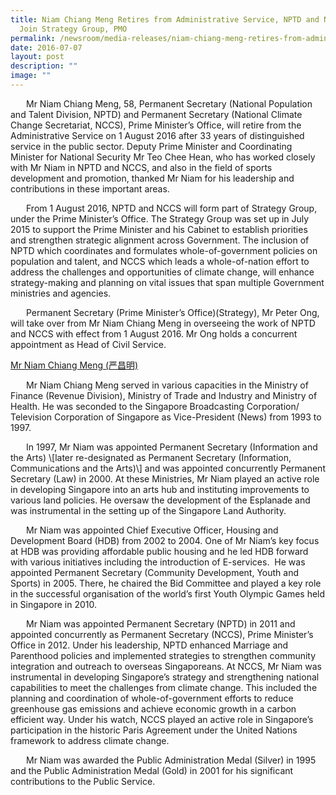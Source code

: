 ```yaml
---
title: Niam Chiang Meng Retires from Administrative Service, NPTD and NCCS to
  Join Strategy Group, PMO
permalink: /newsroom/media-releases/niam-chiang-meng-retires-from-admin-service-nptd-nccs-join-strategy-group/
date: 2016-07-07
layout: post
description: ""
image: ""
---
```

<p style="text-indent:25px;">
Mr Niam Chiang Meng, 58, Permanent Secretary (National Population and Talent Division, NPTD) and Permanent Secretary (National Climate Change Secretariat, NCCS), Prime Minister’s Office, will retire from the Administrative Service on 1 August 2016 after 33 years of distinguished service in the public sector. Deputy Prime Minister and Coordinating Minister for National Security Mr Teo Chee Hean, who has worked closely with Mr Niam in NPTD and NCCS, and also in the field of sports development and promotion, thanked Mr Niam for his leadership and contributions in these important areas.</p>
<p style="text-indent:25px;">
From 1 August 2016, NPTD and NCCS will form part of Strategy Group, under the Prime Minister’s Office. The Strategy Group was set up in July 2015 to support the Prime Minister and his Cabinet to establish priorities and strengthen strategic alignment across Government. The inclusion of NPTD which coordinates and formulates whole-of-government policies on population and talent, and NCCS which leads a whole-of-nation effort to address the challenges and opportunities of climate change, will enhance strategy-making and planning on vital issues that span multiple Government ministries and agencies.</p>
<p style="text-indent:25px;">
Permanent Secretary (Prime Minister’s Office)(Strategy), Mr Peter Ong, will take over from Mr Niam Chiang Meng in overseeing the work of NPTD and NCCS with effect from 1 August 2016. Mr Ong holds a concurrent appointment as Head of Civil Service.</p>

<u>Mr Niam Chiang Meng (严昌明)</u>
<p style="text-indent:25px;">
Mr Niam Chiang Meng served in various capacities in the Ministry of Finance (Revenue Division), Ministry of Trade and Industry and Ministry of Health. He was seconded to the Singapore Broadcasting Corporation/ Television Corporation of Singapore as Vice-President (News) from 1993 to 1997.</p>
<p style="text-indent:25px;">
In 1997, Mr Niam was appointed Permanent Secretary (Information and the Arts) \[later re-designated as Permanent Secretary (Information, Communications and the Arts)\] and was appointed concurrently Permanent Secretary (Law) in 2000. At these Ministries, Mr Niam played an active role in developing Singapore into an arts hub and instituting improvements to various land policies. He oversaw the development of the Esplanade and was instrumental in the setting up of the Singapore Land Authority.&nbsp;</p>
<p style="text-indent:25px;">
Mr Niam was appointed Chief Executive Officer, Housing and Development Board (HDB) from 2002 to 2004. One of Mr Niam’s key focus at HDB was providing affordable public housing and he led HDB forward with various initiatives including the introduction of E-services.&nbsp; He was appointed Permanent Secretary (Community Development, Youth and Sports) in 2005. There, he chaired the Bid Committee and played a key role in the successful organisation of the world’s first Youth Olympic Games held in Singapore in 2010.</p>
<p style="text-indent:25px;">
Mr Niam was appointed Permanent Secretary (NPTD) in 2011 and appointed concurrently as Permanent Secretary (NCCS), Prime Minister’s Office in 2012. Under his leadership, NPTD enhanced Marriage and Parenthood policies and implemented strategies to strengthen community integration and outreach to overseas Singaporeans. At NCCS, Mr Niam was instrumental in developing Singapore’s strategy and strengthening national capabilities to meet the challenges from climate change. This included the planning and coordination of whole-of-government efforts to reduce greenhouse gas emissions and achieve economic growth in a carbon efficient way. Under his watch, NCCS played an active role in Singapore’s participation in the historic Paris Agreement under the United Nations framework to address climate change.&nbsp;&nbsp;</p>
<p style="text-indent:25px;">
Mr Niam was awarded the Public Administration Medal (Silver) in 1995 and the Public Administration Medal (Gold) in 2001 for his significant contributions to the Public Service.</p>


